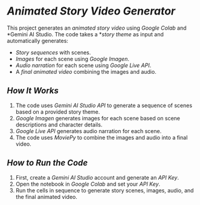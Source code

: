 # *Animated Story Video Generator*

This project generates an *animated story video* using *Google Colab* and *Gemini AI Studio. The code takes a **story theme* as input and automatically generates:
- *Story sequences* with scenes.
- *Images* for each scene using *Google Imagen*.
- *Audio narration* for each scene using *Google Live API*.
- A *final animated video* combining the images and audio.

## *How It Works*
1. The code uses *Gemini AI Studio API* to generate a sequence of scenes based on a provided story theme.
2. *Google Imagen* generates images for each scene based on scene descriptions and character details.
3. *Google Live API* generates audio narration for each scene.
4. The code uses *MoviePy* to combine the images and audio into a final video.

## *How to Run the Code*
1. First, create a *Gemini AI Studio* account and generate an *API Key*.
2. Open the notebook in *Google Colab* and set your *API Key*.
3. Run the cells in sequence to generate story scenes, images, audio, and the final animated video.
  
